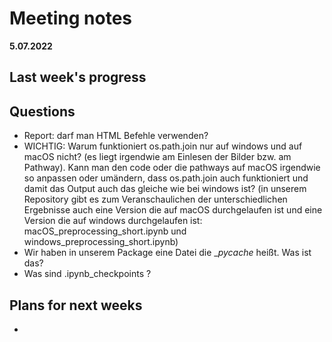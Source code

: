 # Meeting notes
**5.07.2022**
## Last week's progress


## Questions
- Report: darf man HTML Befehle verwenden?
- WICHTIG: Warum funktioniert os.path.join nur auf windows und auf macOS nicht? (es liegt irgendwie am Einlesen der Bilder bzw. am Pathway). Kann man den code oder die pathways auf macOS irgendwie so anpassen oder umändern, dass os.path.join auch funktioniert und damit das Output auch das gleiche wie bei windows ist?
(in unserem Repository gibt es zum Veranschaulichen der unterschiedlichen Ergebnisse auch eine Version die auf macOS durchgelaufen ist und eine Version die auf windows durchgelaufen ist: macOS_preprocessing_short.ipynb und windows_preprocessing_short.ipynb)
- Wir haben in unserem Package eine Datei die __pycache_ heißt. Was ist das?
- Was sind .ipynb_checkpoints ? 

## Plans for next weeks
- 
